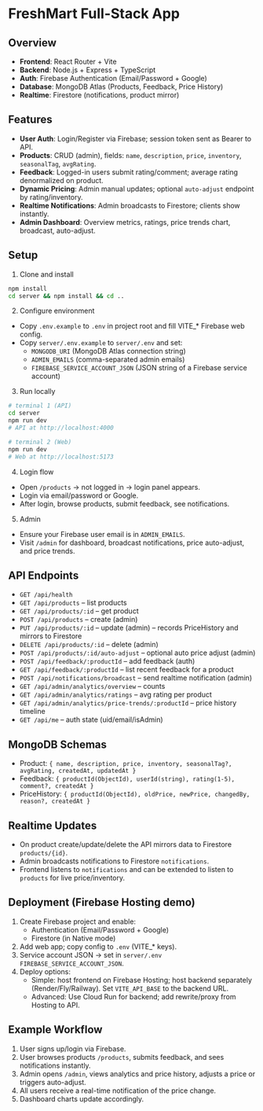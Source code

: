# FreshMart Full-Stack App

## Overview
- **Frontend**: React Router + Vite
- **Backend**: Node.js + Express + TypeScript
- **Auth**: Firebase Authentication (Email/Password + Google)
- **Database**: MongoDB Atlas (Products, Feedback, Price History)
- **Realtime**: Firestore (notifications, product mirror)

## Features
- **User Auth**: Login/Register via Firebase; session token sent as Bearer to API.
- **Products**: CRUD (admin), fields: `name`, `description`, `price`, `inventory`, `seasonalTag`, `avgRating`.
- **Feedback**: Logged-in users submit rating/comment; average rating denormalized on product.
- **Dynamic Pricing**: Admin manual updates; optional `auto-adjust` endpoint by rating/inventory.
- **Realtime Notifications**: Admin broadcasts to Firestore; clients show instantly.
- **Admin Dashboard**: Overview metrics, ratings, price trends chart, broadcast, auto-adjust.

## Setup
1) Clone and install
```bash
npm install
cd server && npm install && cd ..
```

2) Configure environment
- Copy `.env.example` to `.env` in project root and fill VITE_* Firebase web config.
- Copy `server/.env.example` to `server/.env` and set:
  - `MONGODB_URI` (MongoDB Atlas connection string)
  - `ADMIN_EMAILS` (comma-separated admin emails)
  - `FIREBASE_SERVICE_ACCOUNT_JSON` (JSON string of a Firebase service account)

3) Run locally
```bash
# terminal 1 (API)
cd server
npm run dev
# API at http://localhost:4000

# terminal 2 (Web)
npm run dev
# Web at http://localhost:5173
```

4) Login flow
- Open `/products` -> not logged in -> login panel appears.
- Login via email/password or Google.
- After login, browse products, submit feedback, see notifications.

5) Admin
- Ensure your Firebase user email is in `ADMIN_EMAILS`.
- Visit `/admin` for dashboard, broadcast notifications, price auto-adjust, and price trends.

## API Endpoints
- `GET /api/health`
- `GET /api/products` – list products
- `GET /api/products/:id` – get product
- `POST /api/products` – create (admin)
- `PUT /api/products/:id` – update (admin) – records PriceHistory and mirrors to Firestore
- `DELETE /api/products/:id` – delete (admin)
- `POST /api/products/:id/auto-adjust` – optional auto price adjust (admin)
- `POST /api/feedback/:productId` – add feedback (auth)
- `GET /api/feedback/:productId` – list recent feedback for a product
- `POST /api/notifications/broadcast` – send realtime notification (admin)
- `GET /api/admin/analytics/overview` – counts
- `GET /api/admin/analytics/ratings` – avg rating per product
- `GET /api/admin/analytics/price-trends/:productId` – price history timeline
- `GET /api/me` – auth state (uid/email/isAdmin)

## MongoDB Schemas
- Product: `{ name, description, price, inventory, seasonalTag?, avgRating, createdAt, updatedAt }`
- Feedback: `{ productId(ObjectId), userId(string), rating(1-5), comment?, createdAt }`
- PriceHistory: `{ productId(ObjectId), oldPrice, newPrice, changedBy, reason?, createdAt }`

## Realtime Updates
- On product create/update/delete the API mirrors data to Firestore `products/{id}`.
- Admin broadcasts notifications to Firestore `notifications`.
- Frontend listens to `notifications` and can be extended to listen to `products` for live price/inventory.

## Deployment (Firebase Hosting demo)
1) Create Firebase project and enable:
   - Authentication (Email/Password + Google)
   - Firestore (in Native mode)
2) Add web app; copy config to `.env` (VITE_* keys).
3) Service account JSON -> set in `server/.env` `FIREBASE_SERVICE_ACCOUNT_JSON`.
4) Deploy options:
   - Simple: host frontend on Firebase Hosting; host backend separately (Render/Fly/Railway). Set `VITE_API_BASE` to the backend URL.
   - Advanced: Use Cloud Run for backend; add rewrite/proxy from Hosting to API.

## Example Workflow
1) User signs up/login via Firebase.
2) User browses products `/products`, submits feedback, and sees notifications instantly.
3) Admin opens `/admin`, views analytics and price history, adjusts a price or triggers auto-adjust.
4) All users receive a real-time notification of the price change.
5) Dashboard charts update accordingly.